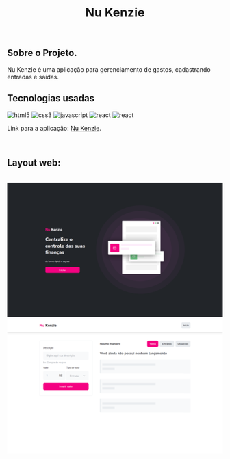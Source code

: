 <h1 align="center">Nu Kenzie</h1>

<br>

## Sobre o Projeto.

<p> Nu Kenzie é uma aplicação para gerenciamento de gastos, cadastrando entradas e saídas.</p>

## Tecnologias usadas

![html5](https://img.shields.io/badge/HTML5-E34F26?style=for-the-badge&logo=html5&logoColor=white)
![css3](https://img.shields.io/badge/CSS3-1572B6?style=for-the-badge&logo=css3&logoColor=white)
![javascript](https://img.shields.io/badge/JavaScript-323330?style=for-the-badge&logo=javascript&logoColor=F7DF1E)
![react](https://img.shields.io/badge/React-20232A?style=for-the-badge&logo=react&logoColor=61DAFB)
![react](https://img.shields.io/badge/styled--components-DB7093?style=for-the-badge&logo=styled-components&logoColor=white)

<p> Link para a aplicação: <a href='https://www.google.com/'>Nu Kenzie</a>.</p>

<br>

## Layout web:

<br>
<div display='flex'>
<img src='./src/assets/nukenzie_homepage.png' alt='web 1'/>
<img src='./src/assets/nukenzie_dashboard.png' alt='web 2'/>
</div>

<br>
